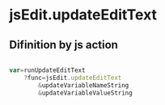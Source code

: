# jsEdit.updateEditText

## Difinition by js action

```js.js

var=runUpdateEditText
	?func=jsEdit.updateEditText
		&updateVariableNameString
		&updateVariableValueString
```


